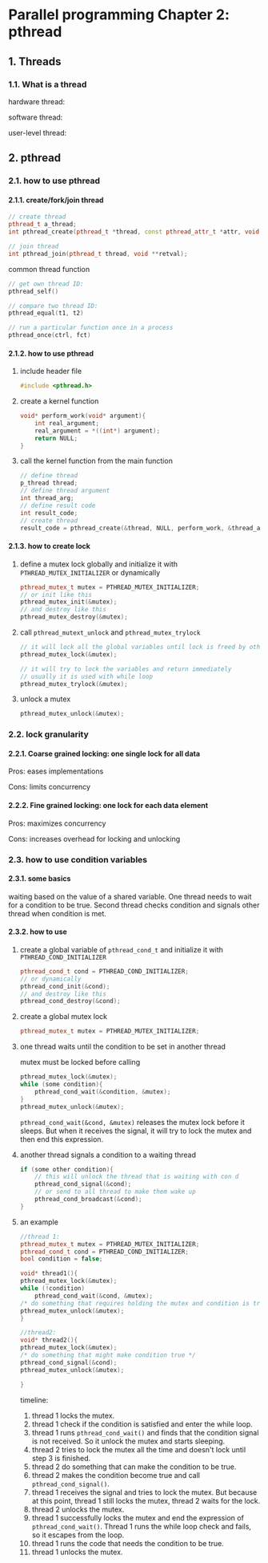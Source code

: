 # Parallel programming Chapter 2: pthread

## 1. Threads

### 1.1. What is a thread

hardware thread:

software thread:

user-level thread:

## 2. pthread

### 2.1. how to use pthread

#### 2.1.1. create/fork/join thread

```c++
// create thread
pthread_t a_thread;
int pthread_create(pthread_t *thread, const pthread_attr_t *attr, void *(*start_routine) (void *), void *arg);

// join thread
int pthread_join(pthread_t thread, void **retval);
```

common thread function

```c++
// get own thread ID:
pthread_self()

// compare two thread ID:
pthread_equal(t1, t2)

// run a particular function once in a process
pthread_once(ctrl, fct)
```

#### 2.1.2. how to use pthread

1. include header file

    ```c++
    #include <pthread.h>
    ```

2. create a kernel function

    ```c++
    void* perform_work(void* argument){
        int real_argument;
        real_argument = *((int*) argument);
        return NULL;
    }
    ```

3. call the kernel function from the main function

    ```c++
    // define thread
    p_thread thread;
    // define thread argument
    int thread_arg;
    // define result code
    int result_code;
    // create thread
    result_code = pthread_create(&thread, NULL, perform_work, &thread_arg);
    ```

#### 2.1.3. how to create lock

1. define a mutex lock globally and initialize it with `PTHREAD_MUTEX_INITIALIZER` or dynamically

    ```c++
    pthread_mutex_t mutex = PTHREAD_MUTEX_INITIALIZER;
    // or init like this
    pthread_mutex_init(&mutex);
    // and destroy like this
    pthread_mutex_destroy(&mutex);
    ```

2. call `pthread_mutext_unlock` and `pthread_mutex_trylock`

    ```c++
    // it will lock all the global variables until lock is freed by other threads
    pthread_mutex_lock(&mutex);
    ```

    ```c++
    // it will try to lock the variables and return immediately
    // usually it is used with while loop
    pthread_mutex_trylock(&mutex);
    ```

3. unlock a mutex

    ```c++
    pthread_mutex_unlock(&mutex);
    ```

### 2.2. lock granularity

#### 2.2.1. Coarse grained locking: one single lock for all data

Pros: eases implementations

Cons: limits concurrency

#### 2.2.2. Fine grained locking: one lock for each data element

Pros: maximizes concurrency

Cons: increases overhead for locking and unlocking

### 2.3. how to use condition variables

#### 2.3.1. some basics

waiting based on the value of a shared variable. One thread needs to wait for a condition to be true. Second thread checks condition and signals other thread when condition is met.

#### 2.3.2. how to use

1. create a global variable of `pthread_cond_t` and initialize it with `PTHREAD_COND_INITIALIZER`

    ```c++
    pthread_cond_t cond = PTHREAD_COND_INITIALIZER;
    // or dynamically
    pthread_cond_init(&cond);
    // and destroy like this
    pthread_cond_destroy(&cond);
    ```

2. create a global mutex lock

    ```c++
    pthread_mutex_t mutex = PTHREAD_MUTEX_INITIALIZER;
    ```

3. one thread waits until the condition to be set in another thread

    mutex must be locked before calling

    ```c++
    pthread_mutex_lock(&mutex);
    while (some condition){
        pthread_cond_wait(&condition, &mutex);
    }
    pthread_mutex_unlock(&mutex);
    ```

    `pthread_cond_wait(&cond, &mutex)` releases the mutex lock before it sleeps. But when it receives the signal, it will try to lock the mutex and then end this expression.

4. another thread signals a condition to a waiting thread

    ```c++
    if (some other condition){
        // this will unlock the thread that is waiting with con d
        pthread_cond_signal(&cond);
        // or send to all thread to make them wake up
        pthread_cond_broadcast(&cond);
    }
    ```

5. an example

    ```c++
    //thread 1:
    pthread_mutex_t mutex = PTHREAD_MUTEX_INITIALIZER;
    pthread_cond_t cond = PTHREAD_COND_INITIALIZER;
    bool condition = false;

    void* thread1(){
    pthread_mutex_lock(&mutex);
    while (!condition)
        pthread_cond_wait(&cond, &mutex);
    /* do something that requires holding the mutex and condition is true */
    pthread_mutex_unlock(&mutex);
    }

    //thread2:
    void* thread2(){
    pthread_mutex_lock(&mutex);
    /* do something that might make condition true */
    pthread_cond_signal(&cond);
    pthread_mutex_unlock(&mutex);

    }
    ```

    timeline:

    1. thread 1 locks the mutex.
    2. thread 1 check if the condition is satisfied and enter the while loop.
    3. thread 1 runs `pthread_cond_wait()` and finds that the condition signal is not received. So it unlock the mutex and starts sleeping.
    4. thread 2 tries to lock the mutex all the time and doesn't lock until step 3 is finished. 
    5. thread 2 do something that can make the condition to be true.
    6. thread 2 makes the condition become true and call `pthread_cond_signal()`.
    7. thread 1 receives the signal and tries to lock the mutex. But because at this point, thread 1 still locks the mutex, thread 2 waits for the lock.
    8. thread 2 unlocks the mutex.
    9. thread 1 successfully locks the mutex and end the expression of `pthread_cond_wait()`. Thread 1 runs the while loop check and fails, so it escapes from the loop.
    10. thread 1 runs the code that needs the condition to be true.
    11. thread 1 unlocks the mutex.

